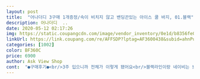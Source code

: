 ```yaml
---
layout: post 
title:  "어나더디 3구매 1개증정/속이 비치지 않고 밴딩끈있는 아이스 쿨 바지, 01.블랙" 
description: 어나더디  ..
date: 2020-05-12 02:17:26 
img: https://static.coupangcdn.com/image/vendor_inventory/0e1d/b8356fe056b009b44d728a8c804e65ea7c90b702d4bf741189a3e9b5fb15.jpg 
linkUrl: https://link.coupang.com/re/AFFSDP?lptag=AF3600438&subid=ahnPublicAsk&pageKey=282508992&itemId=896893243&vendorItemId=5378988808&traceid=V0-113-e8a17073df781f0c 
categories: [1002] 
color: BF360C 
price: 6900 
author: Ask View Shop 
cont:  "●구매후기●<br/>3주 입으니까 전체가 이렇게 됐어요<br/>블랙라인이랑 네이비는 보풀일어남이 없는데  스포트라이트는 보풀이 심하게 일어나요<br/>빨래널면서 얼마나 속상하던지... <br/> ㅠ<br/>스포트라이트는 손빨래하세요<br/>애기들 보면서  시원하게  활동하기 편하기 위해서 구매했어요<br/>엄청 편한데 보풀이 많이 생겨요<br/>역시 편하네요.<br/> 냉장고 바지라 비침이 심하다 하는데 이정도면 무난해요<br/>이쁘고 좋아요.<br/> 가성비 쥑입니다 ㅋ 작업복으로 입을예정인데 무늬있는건 좀 고급져보여서 아깝다는 생각이 드네요 ㅋㅋ<br/>일단 3+1이라  가성비 좋아요<br/>제질이 틀린가.<br/>.<br/> 고거빼고는 좋아요<br/>집에서 입을거라 상관없긴 한데 좀 보기는 싫네요<br/>" 
---
```


